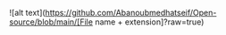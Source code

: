![alt text](https://github.com/Abanoubmedhatseif/Open-source/blob/main/[File name + extension]?raw=true)
